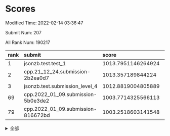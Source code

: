 # Scores

Modified Time: 2022-02-14 03:36:47

Submit Num: 207

All Rank Num: 190217

| rank |               submit               |       score        |       sigma        | pk_num |
| :--- | :--------------------------------- | :----------------- | :----------------- | :----- |
| 1    | jsonzb.test.test_1                 | 1013.7951146264924 | 0.8477623546101161 | 3676   |
| 2    | cpp.21_12_24.submission-2b2ea0d7   | 1013.357189844224  | 0.8131176151148334 | 3679   |
| 3    | jsonzb.test.submission_level_4     | 1012.8819004805889 | 0.813821936080392  | 3674   |
| 69   | cpp.2022_01_09.submission-5b0e3de2 | 1003.7714325566113 | 0.7225526942763401 | 3675   |
| 79   | cpp.2022_01_09.submission-816672bd | 1003.2518603141548 | 0.7053907812194613 | 3678   |


<details>
<summary>全部</summary>

| rank |                 submit                 |       score        |       sigma        | pk_num |
| :--- | :------------------------------------- | :----------------- | :----------------- | :----- |
| 1    | jsonzb.test.test_1                     | 1013.7951146264924 | 0.8477623546101161 | 3676   |
| 2    | cpp.21_12_24.submission-2b2ea0d7       | 1013.357189844224  | 0.8131176151148334 | 3679   |
| 3    | jsonzb.test.submission_level_4         | 1012.8819004805889 | 0.813821936080392  | 3674   |
| 4    | gobigger.level_3.submission_level_3_38 | 1011.703162003249  | 0.7737322975463418 | 3672   |
| 5    | gobigger.level_3.submission_level_3_3  | 1011.1214729402054 | 0.7574783280827707 | 3676   |
| 6    | gobigger.level_3.submission_level_3_12 | 1010.9798362756509 | 0.7916173446188429 | 3676   |
| 7    | gobigger.level_3.submission_level_3_7  | 1010.9760046000312 | 0.7640826053857555 | 3680   |
| 8    | gobigger.level_3.submission_level_3_2  | 1010.9636708464511 | 0.8041729932218388 | 3672   |
| 9    | gobigger.level_3.submission_level_3_10 | 1010.9341201241848 | 0.7702806276312956 | 3671   |
| 10   | gobigger.level_3.submission_level_3_29 | 1010.8972431502624 | 0.7758860603920851 | 3673   |
| 11   | gobigger.level_3.submission_level_3_16 | 1010.680857285271  | 0.7540534377877612 | 3679   |
| 12   | gobigger.level_3.submission_level_3_23 | 1010.5296382731755 | 0.8047662036128724 | 3679   |
| 13   | gobigger.level_3.submission_level_3_30 | 1010.5252246442784 | 0.7690390058523315 | 3670   |
| 14   | gobigger.level_3.submission_level_3_43 | 1010.522595863611  | 0.7602059956627925 | 3678   |
| 15   | gobigger.level_3.submission_level_3_40 | 1010.5136107336835 | 0.7674145890047902 | 3676   |
| 16   | gobigger.level_3.submission_level_3_26 | 1010.4192617545414 | 0.763484869763941  | 3676   |
| 17   | gobigger.level_3.submission_level_3_47 | 1010.4077602985229 | 0.7705680424372149 | 3677   |
| 18   | gobigger.level_3.submission_level_3_20 | 1010.3618040811272 | 0.7590180761494516 | 3672   |
| 19   | gobigger.level_3.submission_level_3_45 | 1010.2859069584067 | 0.7642603625109081 | 3674   |
| 20   | gobigger.level_3.submission_level_3_5  | 1010.231948570819  | 0.7866212822084323 | 3673   |
| 21   | gobigger.level_3.submission_level_3_9  | 1010.2165227876922 | 0.7617821075823714 | 3677   |
| 22   | gobigger.level_3.submission_level_3_24 | 1010.1431841014381 | 0.7540547735219991 | 3676   |
| 23   | gobigger.level_3.submission_level_3_49 | 1010.1354511554977 | 0.7680294519539866 | 3670   |
| 24   | gobigger.level_3.submission_level_3_15 | 1010.1123441209969 | 0.7671056695210847 | 3678   |
| 25   | gobigger.level_3.submission_level_3_4  | 1010.1000393536514 | 0.7550993346653467 | 3677   |
| 26   | gobigger.level_3.submission_level_3_31 | 1010.0032324416838 | 0.7885192671289963 | 3676   |
| 27   | gobigger.level_3.submission_level_3_11 | 1009.9797928495747 | 0.7645778527015373 | 3679   |
| 28   | gobigger.level_3.submission_level_3_14 | 1009.8843490708164 | 0.7575305069000986 | 3676   |
| 29   | gobigger.level_3.submission_level_3_19 | 1009.8707094217422 | 0.7500290132209156 | 3680   |
| 30   | gobigger.level_3.submission_level_3_1  | 1009.6620124881042 | 0.7539241065011707 | 3675   |
| 31   | gobigger.level_3.submission_level_3_17 | 1009.6585742153405 | 0.748602924599952  | 3676   |
| 32   | gobigger.level_3.submission_level_3_34 | 1009.6145377845486 | 0.7651261905791906 | 3676   |
| 33   | gobigger.level_3.submission_level_3_13 | 1009.5214125956064 | 0.7779258147057314 | 3676   |
| 34   | gobigger.level_3.submission_level_3_28 | 1009.4971819488544 | 0.7472952161831146 | 3672   |
| 35   | gobigger.level_3.submission_level_3_8  | 1009.4873256019772 | 0.7301047003361644 | 3676   |
| 36   | gobigger.level_3.submission_level_3_42 | 1009.4748256100926 | 0.7458662953214982 | 3674   |
| 37   | gobigger.level_3.submission_level_3_35 | 1009.4745440235373 | 0.7718696832629862 | 3675   |
| 38   | gobigger.level_3.submission_level_3_41 | 1009.4636429979968 | 0.7538706756958273 | 3679   |
| 39   | gobigger.level_3.submission_level_3_32 | 1009.4293945024275 | 0.731723034575396  | 3678   |
| 40   | gobigger.level_3.submission_level_3_18 | 1009.3826242010148 | 0.7606838579714309 | 3675   |
| 41   | gobigger.level_3.submission_level_3_27 | 1009.3147950522115 | 0.7639275597095261 | 3672   |
| 42   | gobigger.level_3.submission_level_3_21 | 1009.2703473726198 | 0.7686593373953575 | 3678   |
| 43   | gobigger.level_3.submission_level_3_48 | 1009.201877757049  | 0.7602608167285264 | 3676   |
| 44   | gobigger.level_3.submission_level_3_36 | 1009.1442875333464 | 0.746769288640791  | 3677   |
| 45   | gobigger.level_3.submission_level_3_39 | 1009.020794428006  | 0.7389023143380261 | 3676   |
| 46   | gobigger.level_3.submission_level_3_6  | 1008.9301786209063 | 0.7444852393523903 | 3673   |
| 47   | gobigger.level_3.submission_level_3_33 | 1008.7569918211831 | 0.7449832346873563 | 3673   |
| 48   | gobigger.level_3.submission_level_3_0  | 1008.5591259985371 | 0.7425136694720218 | 3673   |
| 49   | gobigger.level_3.submission_level_3_37 | 1008.5344478529182 | 0.7413155498996101 | 3672   |
| 50   | gobigger.level_3.submission_level_3_25 | 1008.5044632370536 | 0.7395529901543321 | 3674   |
| 51   | gobigger.level_3.submission_level_3_46 | 1008.4973138458182 | 0.7490004978872984 | 3678   |
| 52   | gobigger.level_3.submission_level_3_22 | 1008.4190960706986 | 0.7269292265473066 | 3675   |
| 53   | gobigger.level_3.submission_level_3_44 | 1008.0364744753953 | 0.7545935740772871 | 3679   |
| 54   | gobigger.level_1.submission_level_1_27 | 1005.2271430881948 | 0.7247243274535218 | 3680   |
| 55   | gobigger.level_1.submission_level_1_11 | 1004.929484616222  | 0.7220038517406419 | 3675   |
| 56   | gobigger.level_1.submission_level_1_6  | 1004.8960384969578 | 0.7203174169134106 | 3674   |
| 57   | gobigger.level_1.submission_level_1_39 | 1004.4984803775001 | 0.7245989391526503 | 3677   |
| 58   | gobigger.level_1.submission_level_1_37 | 1004.3734125193868 | 0.7097701688238439 | 3677   |
| 59   | gobigger.level_1.submission_level_1_47 | 1004.3268356714519 | 0.7271887130573099 | 3677   |
| 60   | gobigger.level_1.submission_level_1_23 | 1004.3066171692966 | 0.7189142567240433 | 3676   |
| 61   | gobigger.level_1.submission_level_1_24 | 1004.1889217110014 | 0.7169780005107775 | 3675   |
| 62   | gobigger.level_1.submission_level_1_4  | 1004.0841614051741 | 0.7283956393009219 | 3675   |
| 63   | gobigger.level_1.submission_level_1_36 | 1004.0101725009013 | 0.7225938004397888 | 3677   |
| 64   | gobigger.level_1.submission_level_1_35 | 1004.0052967496019 | 0.710972410033651  | 3671   |
| 65   | gobigger.level_1.submission_level_1_17 | 1003.9897247543613 | 0.7080153138276186 | 3679   |
| 66   | gobigger.level_1.submission_level_1_7  | 1003.9648203372276 | 0.7121381229015211 | 3670   |
| 67   | gobigger.level_1.submission_level_1_33 | 1003.919894591114  | 0.7222822467720323 | 3679   |
| 68   | gobigger.level_1.submission_level_1_29 | 1003.9105314057502 | 0.7096128168463485 | 3676   |
| 69   | cpp.2022_01_09.submission-5b0e3de2     | 1003.7714325566113 | 0.7225526942763401 | 3675   |
| 70   | gobigger.level_1.submission_level_1_16 | 1003.7564895137244 | 0.7086550070546117 | 3675   |
| 71   | gobigger.level_1.submission_level_1_49 | 1003.737532663795  | 0.7206854488082898 | 3676   |
| 72   | gobigger.level_1.submission_level_1_34 | 1003.7184690710972 | 0.7101473718145006 | 3680   |
| 73   | gobigger.level_1.submission_level_1_2  | 1003.5786208709864 | 0.710990043857919  | 3675   |
| 74   | gobigger.level_1.submission_level_1_21 | 1003.5633053018906 | 0.7145326365440263 | 3674   |
| 75   | gobigger.level_1.submission_level_1_32 | 1003.5603466948805 | 0.722325630131711  | 3671   |
| 76   | gobigger.level_1.submission_level_1_22 | 1003.5411195292198 | 0.703866808737005  | 3676   |
| 77   | gobigger.level_1.submission_level_1_15 | 1003.446589897018  | 0.7144023776592235 | 3670   |
| 78   | gobigger.level_1.submission_level_1_45 | 1003.4044674782991 | 0.7205262555887605 | 3677   |
| 79   | cpp.2022_01_09.submission-816672bd     | 1003.2518603141548 | 0.7053907812194613 | 3678   |
| 80   | gobigger.level_1.submission_level_1_48 | 1003.2456092093624 | 0.6993612433914383 | 3676   |
| 81   | gobigger.level_1.submission_level_1_31 | 1003.2093249458186 | 0.7102561075202392 | 3677   |
| 82   | gobigger.level_1.submission_level_1_9  | 1003.2040492707882 | 0.7114644547143055 | 3672   |
| 83   | gobigger.level_1.submission_level_1_5  | 1003.1817475950284 | 0.7068992770050802 | 3676   |
| 84   | gobigger.level_1.submission_level_1_42 | 1003.1655609715888 | 0.7174006832463174 | 3676   |
| 85   | gobigger.level_1.submission_level_1_20 | 1003.075992252921  | 0.7172850284955731 | 3675   |
| 86   | gobigger.level_1.submission_level_1_3  | 1003.0747807766395 | 0.7257080334831665 | 3677   |
| 87   | gobigger.level_1.submission_level_1_30 | 1003.0499480880237 | 0.7130468907653046 | 3678   |
| 88   | gobigger.level_1.submission_level_1_10 | 1003.0114757407221 | 0.7287414256986738 | 3677   |
| 89   | gobigger.level_1.submission_level_1_18 | 1002.9983632846065 | 0.7188019121133957 | 3679   |
| 90   | gobigger.level_1.submission_level_1_0  | 1002.9675304520058 | 0.7058391876187196 | 3678   |
| 91   | gobigger.level_1.submission_level_1_43 | 1002.8498432088026 | 0.7031417175623117 | 3676   |
| 92   | gobigger.level_1.submission_level_1_44 | 1002.7458251236018 | 0.7119079226698456 | 3682   |
| 93   | gobigger.level_1.submission_level_1_1  | 1002.7415154012402 | 0.7109461447974053 | 3677   |
| 94   | gobigger.level_1.submission_level_1_38 | 1002.6970424669396 | 0.7155642491999314 | 3675   |
| 95   | gobigger.level_1.submission_level_1_13 | 1002.6636086229229 | 0.7268005967938984 | 3678   |
| 96   | gobigger.level_1.submission_level_1_40 | 1002.6271220589148 | 0.7197936924065705 | 3673   |
| 97   | gobigger.level_1.submission_level_1_46 | 1002.594163054308  | 0.7111098857733511 | 3678   |
| 98   | gobigger.level_1.submission_level_1_19 | 1002.5912066662038 | 0.703724854249968  | 3678   |
| 99   | gobigger.level_1.submission_level_1_26 | 1002.5353645526313 | 0.702695014665099  | 3677   |
| 100  | gobigger.level_1.submission_level_1_25 | 1002.4280334318389 | 0.7128201908567977 | 3677   |
| 101  | gobigger.level_1.submission_level_1_12 | 1002.3311437484816 | 0.7083173550202257 | 3675   |
| 102  | gobigger.level_1.submission_level_1_14 | 1002.2923127439908 | 0.7215105561691212 | 3670   |
| 103  | gobigger.level_1.submission_level_1_41 | 1001.8615393496237 | 0.7109727774680294 | 3681   |
| 104  | gobigger.level_1.submission_level_1_28 | 1001.6516659371364 | 0.7046142526011007 | 3675   |
| 105  | gobigger.level_1.submission_level_1_8  | 1001.6227155935944 | 0.7067311006831105 | 3674   |
| 106  | gobigger.random.submission_random_12   | 997.1084980034498  | 0.7108272454731545 | 3677   |
| 107  | gobigger.random.submission_random_39   | 996.8705146497998  | 0.7047036615151728 | 3677   |
| 108  | gobigger.random.submission_random_38   | 996.8516419126926  | 0.70113302343793   | 3677   |
| 109  | gobigger.random.submission_random_44   | 996.8154922847043  | 0.7095663824090502 | 3672   |
| 110  | gobigger.random.submission_random_49   | 996.6228834552531  | 0.6974058277233802 | 3682   |
| 111  | gobigger.random.submission_random_0    | 996.4661391020645  | 0.7072238926650337 | 3676   |
| 112  | gobigger.random.submission_random_15   | 996.3978181129424  | 0.7139573317807251 | 3674   |
| 113  | gobigger.random.submission_random_25   | 996.323398407922   | 0.7197799365755053 | 3669   |
| 114  | gobigger.random.submission_random_28   | 996.2035939288809  | 0.6998161065770211 | 3681   |
| 115  | gobigger.random.submission_random_27   | 996.1999104697836  | 0.700160179070848  | 3680   |
| 116  | gobigger.random.submission_random_6    | 996.1809172394854  | 0.7022387866972782 | 3677   |
| 117  | gobigger.random.submission_random_42   | 996.1593727369919  | 0.7178607817781465 | 3679   |
| 118  | gobigger.random.submission_random_46   | 996.1464956602508  | 0.713187541812192  | 3675   |
| 119  | gobigger.random.submission_random_48   | 996.1243119364309  | 0.7009468042496172 | 3679   |
| 120  | gobigger.random.submission_random_41   | 996.0987293639821  | 0.7066492044883069 | 3678   |
| 121  | gobigger.random.submission_random_23   | 996.0914873766004  | 0.7365165363846501 | 3674   |
| 122  | gobigger.random.submission_random_19   | 996.0793540106549  | 0.7084459402175568 | 3675   |
| 123  | gobigger.random.submission_random_31   | 996.0528072811422  | 0.7142004669678907 | 3677   |
| 124  | gobigger.random.submission_random_37   | 996.0319627349202  | 0.7164318610006624 | 3678   |
| 125  | gobigger.random.submission_random_16   | 995.9774566907874  | 0.7083083845351559 | 3674   |
| 126  | gobigger.random.submission_random_21   | 995.9658454246505  | 0.7152871136013293 | 3678   |
| 127  | gobigger.random.submission_random_36   | 995.9457285622199  | 0.7141043793523072 | 3675   |
| 128  | gobigger.random.submission_random_32   | 995.8798880528349  | 0.7061865466714332 | 3676   |
| 129  | gobigger.random.submission_random_40   | 995.8671546722346  | 0.7075372725820027 | 3680   |
| 130  | gobigger.random.submission_random_22   | 995.8393557372518  | 0.7082113369192337 | 3677   |
| 131  | gobigger.random.submission_random_2    | 995.8079194636026  | 0.709723042756049  | 3671   |
| 132  | gobigger.random.submission_random_18   | 995.7982421282849  | 0.7221272903036574 | 3675   |
| 133  | gobigger.random.submission_random_34   | 995.7900143142865  | 0.7032290083248133 | 3677   |
| 134  | gobigger.random.submission_random_13   | 995.7347064726131  | 0.7053911961391015 | 3675   |
| 135  | gobigger.random.submission_random_20   | 995.72886563112    | 0.7146089471069111 | 3676   |
| 136  | gobigger.random.submission_random_47   | 995.7175208810829  | 0.7066153509433063 | 3674   |
| 137  | gobigger.random.submission_random_33   | 995.6626226785608  | 0.7019843324542152 | 3672   |
| 138  | gobigger.random.submission_random_8    | 995.6168543765598  | 0.714073729654805  | 3678   |
| 139  | gobigger.random.submission_random_26   | 995.6105485029965  | 0.7167069920640353 | 3669   |
| 140  | gobigger.random.submission_random_17   | 995.5631768477225  | 0.7102668375452941 | 3676   |
| 141  | gobigger.random.submission_random_5    | 995.5451736702452  | 0.7194604901986481 | 3681   |
| 142  | gobigger.random.submission_random_1    | 995.5399556458657  | 0.7204526808423116 | 3673   |
| 143  | gobigger.random.submission_random_30   | 995.5370226471126  | 0.7112700519742344 | 3674   |
| 144  | gobigger.random.submission_random_3    | 995.4641837060361  | 0.7246661720932122 | 3678   |
| 145  | gobigger.random.submission_random_35   | 995.4515222437067  | 0.7203283900399944 | 3679   |
| 146  | gobigger.random.submission_random_29   | 995.3165935078123  | 0.7165633703715664 | 3675   |
| 147  | gobigger.random.submission_random_43   | 995.29357799153    | 0.7255055995943954 | 3677   |
| 148  | gobigger.random.submission_random_4    | 995.2056341291963  | 0.7136758648005935 | 3680   |
| 149  | gobigger.random.submission_random_7    | 995.1666826197328  | 0.717738585191786  | 3676   |
| 150  | gobigger.random.submission_random_10   | 995.1369772716066  | 0.7187279115017919 | 3675   |
| 151  | gobigger.random.submission_random_11   | 995.1095745275042  | 0.7005615536670405 | 3680   |
| 152  | gobigger.level_2.submission_level_2_49 | 994.8511936383121  | 0.7310364025622123 | 3678   |
| 153  | gobigger.random.submission_random_45   | 994.7477198826882  | 0.7277125750336091 | 3674   |
| 154  | gobigger.level_2.submission_level_2_24 | 994.7088229595648  | 0.7119647898408926 | 3672   |
| 155  | gobigger.random.submission_random_24   | 994.6381859759322  | 0.7182966577573757 | 3676   |
| 156  | gobigger.random.submission_random_14   | 994.5138943677108  | 0.7045378443788377 | 3669   |
| 157  | gobigger.level_2.submission_level_2_16 | 994.1167330166883  | 0.7447759206996125 | 3674   |
| 158  | gobigger.random.submission_random_9    | 993.7755093834697  | 0.729019944167016  | 3673   |
| 159  | gobigger.level_2.submission_level_2_27 | 993.6558560161042  | 0.7365279916066172 | 3673   |
| 160  | gobigger.level_2.submission_level_2_8  | 993.6153274786634  | 0.7266904428463109 | 3674   |
| 161  | gobigger.level_2.submission_level_2_26 | 993.5732269169971  | 0.725760521042266  | 3670   |
| 162  | gobigger.level_2.submission_level_2_31 | 993.3641546015892  | 0.7415082143321479 | 3676   |
| 163  | gobigger.level_2.submission_level_2_17 | 993.1740035763091  | 0.7427105270750153 | 3675   |
| 164  | gobigger.level_2.submission_level_2_25 | 993.0806466438969  | 0.7351608602669384 | 3673   |
| 165  | gobigger.level_2.submission_level_2_13 | 993.0655215268906  | 0.7348896234487332 | 3671   |
| 166  | gobigger.level_2.submission_level_2_4  | 993.0022446399279  | 0.7335879380267375 | 3676   |
| 167  | gobigger.level_2.submission_level_2_40 | 992.9645838751304  | 0.7338210271944929 | 3674   |
| 168  | gobigger.level_2.submission_level_2_23 | 992.924922036925   | 0.7318850248269818 | 3676   |
| 169  | gobigger.level_2.submission_level_2_38 | 992.8285777014063  | 0.7440117559491884 | 3676   |
| 170  | gobigger.level_2.submission_level_2_14 | 992.7297293878031  | 0.7378716556993736 | 3676   |
| 171  | gobigger.level_2.submission_level_2_5  | 992.6405559274998  | 0.7528963018559688 | 3677   |
| 172  | gobigger.level_2.submission_level_2_47 | 992.5963100065013  | 0.7372256008605883 | 3681   |
| 173  | gobigger.level_2.submission_level_2_21 | 992.5931774740679  | 0.7562390609550991 | 3674   |
| 174  | gobigger.level_2.submission_level_2_1  | 992.5863857050505  | 0.7391169111460185 | 3679   |
| 175  | gobigger.level_2.submission_level_2_42 | 992.5587251391956  | 0.7447785630025994 | 3676   |
| 176  | gobigger.level_2.submission_level_2_36 | 992.4312147283506  | 0.7357797595106201 | 3676   |
| 177  | gobigger.level_2.submission_level_2_44 | 992.3426373293969  | 0.7544272780611087 | 3675   |
| 178  | gobigger.level_2.submission_level_2_2  | 992.2556438325332  | 0.7440065375551064 | 3673   |
| 179  | gobigger.level_2.submission_level_2_39 | 992.2363268769798  | 0.7519811653706429 | 3677   |
| 180  | gobigger.level_2.submission_level_2_6  | 992.2340331310817  | 0.7538074817789457 | 3673   |
| 181  | gobigger.level_2.submission_level_2_45 | 992.1782921096521  | 0.7392756700941798 | 3677   |
| 182  | gobigger.level_2.submission_level_2_9  | 992.171990232253   | 0.7388024812419195 | 3672   |
| 183  | gobigger.level_2.submission_level_2_37 | 992.112458229554   | 0.7497863031096934 | 3675   |
| 184  | gobigger.level_2.submission_level_2_10 | 992.0599015362159  | 0.7302028461282949 | 3678   |
| 185  | gobigger.level_2.submission_level_2_12 | 992.0505356459511  | 0.7379049225251042 | 3676   |
| 186  | gobigger.level_2.submission_level_2_28 | 992.0326050463053  | 0.7517900357993584 | 3679   |
| 187  | gobigger.level_2.submission_level_2_48 | 992.0239490685742  | 0.7486150451510196 | 3675   |
| 188  | gobigger.level_2.submission_level_2_43 | 992.0027578677509  | 0.7330551198783734 | 3673   |
| 189  | gobigger.level_2.submission_level_2_22 | 991.9155334350098  | 0.7503685992407751 | 3672   |
| 190  | gobigger.level_2.submission_level_2_0  | 991.8060824918018  | 0.7516235578884217 | 3677   |
| 191  | gobigger.level_2.submission_level_2_46 | 991.8045142205033  | 0.7380157764833326 | 3676   |
| 192  | gobigger.level_2.submission_level_2_15 | 991.733780583494   | 0.7482489536358197 | 3681   |
| 193  | gobigger.level_2.submission_level_2_29 | 991.6876397101784  | 0.7393996565790687 | 3676   |
| 194  | gobigger.level_2.submission_level_2_34 | 991.5642562532537  | 0.7411292573550887 | 3671   |
| 195  | gobigger.level_2.submission_level_2_20 | 991.4797970619193  | 0.7642209966777368 | 3677   |
| 196  | gobigger.level_2.submission_level_2_7  | 991.4493522640757  | 0.7666746769747257 | 3678   |
| 197  | gobigger.level_2.submission_level_2_18 | 991.1947493595541  | 0.7449057970551899 | 3674   |
| 198  | gobigger.level_2.submission_level_2_35 | 991.194215262463   | 0.746218178363793  | 3675   |
| 199  | gobigger.level_2.submission_level_2_33 | 991.1724219540334  | 0.7603563548772001 | 3674   |
| 200  | gobigger.level_2.submission_level_2_41 | 991.107980512668   | 0.7627366481625187 | 3673   |
| 201  | gobigger.level_2.submission_level_2_11 | 991.0440845537603  | 0.7748170378338819 | 3680   |
| 202  | gobigger.level_2.submission_level_2_3  | 991.0248414853331  | 0.7540831665686434 | 3679   |
| 203  | gobigger.level_2.submission_level_2_30 | 990.9902248655859  | 0.7658876895599147 | 3673   |
| 204  | gobigger.level_2.submission_level_2_32 | 990.9723690287668  | 0.7561358976256958 | 3678   |
| 205  | gobigger.level_2.submission_level_2_19 | 990.5794545401558  | 0.7576638203532057 | 3672   |
| 206  | gobigger.none.submission_none_1        | 977.9942716402688  | 1.2400614510996306 | 3676   |
| 207  | gobigger.none.submission_none_0        | 975.6300773820107  | 1.5308813996469317 | 3677   |

</details>